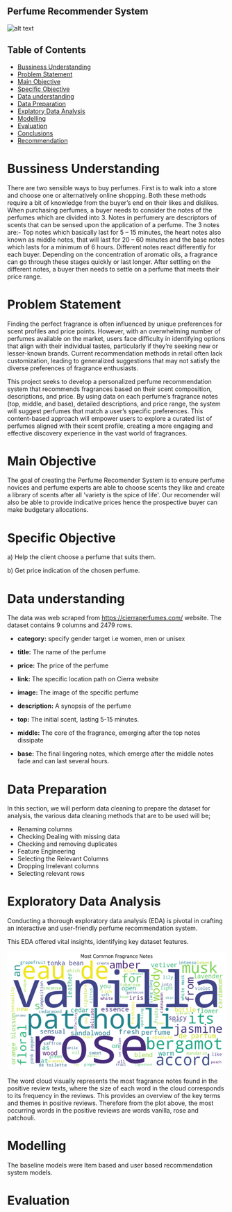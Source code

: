 ## Perfume Recommender System

![alt text](<DALL·E 2024-11-12 06.13.07 - A beautiful aesthetic arrangement of elegant perfume bottles on a soft pastel background. The bottles have various shapes, some with intricate caps an.webp>)

## Table of Contents
- [Bussiness Understanding](#bussiness-understanding)
- [Problem Statement](#problem-statement)
- [Main Objective](#main-objective)
- [Specific Objective](#specific-objective)
- [Data understanding](#data-understanding)
- [Data Preparation](#data-preparation)
- [Explatory Data Analysis](#explatory-data-analysis)
- [Modelling](#modelling)
- [Evaluation](#evaluation)
- [Conclusions](#conclusions)
- [Recommendation](#recommendation)







# Bussiness Understanding

There are two sensible ways to buy perfumes. First is to walk into a store and choose one or alternatively online shopping. Both these methods require a bit of knowledge from the buyer’s end on their likes and dislikes. When purchasing perfumes, a buyer needs to consider the notes of the perfumes which are divided into 3. Notes in perfumery are descriptors of scents that can be sensed upon the application of a perfume. The 3 notes are:-
Top notes which basically last for 5 – 15 minutes, the heart notes also known as middle notes, that will last for 20 – 60 minutes and the base notes which lasts for a minimum of 6 hours. Different notes react differently for each buyer. Depending on the concentration of aromatic oils, a fragrance can go through these stages quickly or last longer. After settling on the different notes, a buyer then needs to settle on a perfume that meets their price range.

# Problem Statement

Finding the perfect fragrance is  often influenced by unique preferences for scent profiles and price points. However, with an overwhelming number of perfumes available on the market, users face difficulty in identifying options that align with their individual tastes, particularly if they’re seeking new or lesser-known brands. Current recommendation methods in retail often lack customization, leading to generalized suggestions that may not satisfy the diverse preferences of fragrance enthusiasts.

This project seeks to develop a personalized perfume recommendation system that recommends fragrances based on their scent composition, descriptions, and price. By using data on each perfume’s fragrance notes (top, middle, and base), detailed descriptions, and price range, the system will suggest perfumes that match a user’s specific preferences. This content-based approach will empower users to explore a curated list of perfumes aligned with their scent profile, creating a more engaging and effective discovery experience in the vast world of fragrances.


# Main Objective

The goal of creating the Perfume Recomender System is to ensure perfume novices and perfume experts are able to choose scents they like and create a library of scents after all 'variety is the spice of life'. Our recomender will also be able to provide indicative prices hence the prospective buyer can make budgetary allocations.


# Specific Objective

a) Help the client choose a perfume that suits them.

b) Get price indication of the chosen perfume.

# Data understanding

 The data was  web scraped from https://cierraperfumes.com/ website.
The dataset contains 9 columns and 2479 rows.


- **category:** specify gender target i.e women, men or unisex

- **title:** The name of the perfume

- **price:** The price of the perfume

- **link:** The specific location path on Cierra website

- **image:** The image of the specific perfume

- **description:** A synopsis of the perfume

- **top:** The initial scent, lasting 5-15 minutes.

- **middle:** The core of the fragrance, emerging after the top notes dissipate

- **base:** The final lingering notes, which emerge after the middle notes fade and can last several hours.

# Data Preparation

In this section, we will perform data cleaning to prepare the dataset for analysis, the various data cleaning methods that are to be used will be;

- Renaming columns
- Checking Dealing with missing data
- Checking and removing duplicates 
- Feature Engineering
- Selecting the Relevant Columns
- Dropping Irrelevant columns
- Selecting relevant rows

# Exploratory Data Analysis


Conducting a thorough exploratory data analysis (EDA) is pivotal in crafting an interactive and user-friendly perfume recommendation system. 

This EDA offered vital insights, identifying key dataset features.


![alt text](image.png)

The word cloud visually represents the most fragrance notes found in the positive review texts, where the size of each word in the cloud corresponds to its frequency in the reviews. This provides an overview of the key terms and themes in positive reviews.
Therefore from the plot above, the most occurring words in the positive reviews are words vanilla, rose and patchouli.



# Modelling

The baseline models were Item based and user based recommendation system models. 

# Evaluation